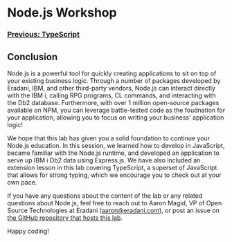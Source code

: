 # **Node.js Workshop**

### [Previous: TypeScript](./7.typescript.md)

## **Conclusion**

Node.js is a powerful tool for quickly creating applications to sit on top of your existing business logic. Through a number of packages developed by Eradani, IBM, and other third-party vendors, Node.js can interact directly with the IBM i, calling RPG programs, CL commands, and interacting with the Db2 database. Furthermore, with over 1 million open-source packages available on NPM, you can leverage battle-tested code as the foudnation for your application, allowing you to focus on writing your business' application logic!

We hope that this lab has given you a solid foundation to continue your Node.js education. In this session, we learned how to develop in JavaScript, became familiar with the Node.js runtime, and developed an application to serve up IBM i Db2 data using Express.js. We have also included an extension lesson in this lab covering TypeScript, a superset of JavaScript that allows for strong typing, which we encourage you to check out at your own pace.

If you have any questions about the content of the lab or any related questions about Node.js, feel free to reach out to Aaron Magid, VP of Open Source Technologies at Eradani (aaron@eradani.com), or post an issue on [the GitHub repository that hosts this lab](https://github.com/eradani-inc/nodejs-workshop).

Happy coding!
